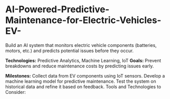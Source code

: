 # AI-Powered-Predictive-Maintenance-for-Electric-Vehicles-EV-
Build an AI system that monitors electric vehicle components (batteries, motors, etc.) and predicts potential issues before they occur.

**Technologies:** Predictive Analytics, Machine Learning, IoT
**Goals:** Prevent breakdowns and reduce maintenance costs by predicting issues early.

**Milestones:**
Collect data from EV components using IoT sensors.
Develop a machine learning model for predictive maintenance.
Test the system on historical data and refine it based on feedback.
Tools and Technologies to Consider:
